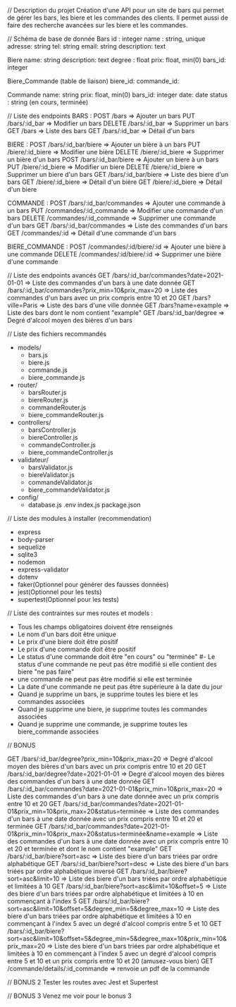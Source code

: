 // Description du projet 
Création d'une API pour un site de bars qui permet de gérer les bars, les biere et les commandes des clients.
Il permet aussi de faire des recherche avancées sur les biere et les commandes.

// Schéma de base de donnée
Bars
  id : integer
  name : string, unique
  adresse: string
  tel: string
  email: string
  description: text

Biere
  name: string
  description: text
  degree : float
  prix: float, min(0)
  bars_id: integer


Biere_Commande (table de liaison)
  biere_id:
  commande_id:

Commande 
name: string
prix: float, min(0)
bars_id: integer
date: date
status : string (en cours, terminée)

// Liste des endpoints
BARS : 
  POST /bars => Ajouter un bars
  PUT /bars/:id_bar => Modifier un bars
  DELETE /bars/:id_bar => Supprimer un bars
  GET /bars => Liste des bars
  GET /bars/:id_bar => Détail d'un bars

BIERE : 
  POST /bars/:id_bar/biere => Ajouter un bière à un bars
  PUT /biere/:id_biere => Modifier une bière
  DELETE /biere/:id_biere => Supprimer un bière d'un bars
  POST /bars/:id_bar/biere => Ajouter un biere à un bars
  PUT /biere/:id_biere => Modifier un biere
  DELETE /biere/:id_biere => Supprimer un biere d'un bars
  GET /bars/:id_bar/biere => Liste des biere d'un bars
  GET /biere/:id_biere => Détail d'un bière
  GET /biere/:id_biere => Détail d'un biere

COMMANDE :
  POST /bars/:id_bar/commandes => Ajouter une commande à un bars
  PUT /commandes/:id_commande => Modifier une commande d'un bars
  DELETE /commandes/:id_commande => Supprimer une commande d'un bars
  GET /bars/:id_bar/commandes => Liste des commandes d'un bars
  GET /commandes/:id => Détail d'une commande d'un bars

BIERE_COMMANDE :
  POST /commandes/:id/biere/:id => Ajouter une bière à une commande
  DELETE /commandes/:id/biere/:id => Supprimer une bière d'une commande
  
// Liste des endpoints avancés
  GET /bars/:id_bar/commandes?date=2021-01-01 => Liste des commandes d'un bars à une date donnée
  GET /bars/:id_bar/commandes?prix_min=10&prix_max=20 => Liste des commandes d'un bars avec un prix compris entre 10 et 20
  GET /bars?ville=Paris => Liste des bars d'une ville donnée
  GET /bars?name=example => Liste des bars dont le nom contient "example"
  GET /bars/:id_bar/degree => Degré d'alcool moyen des bières d'un bars

// Liste des fichiers recommandés
- models/
  - bars.js
  - biere.js
  - commande.js
  - biere_commande.js
- router/
  - barsRouter.js
  - biereRouter.js
  - commandeRouter.js
  - biere_commandeRouter.js
- controllers/
  - barsController.js
  - biereController.js
  - commandeController.js
  - biere_commandeController.js
- validateur/
  - barsValidator.js
  - biereValidator.js
  - commandeValidator.js
  - biere_commandeValidator.js
- config/
  - database.js
.env
index.js
package.json


// Liste des modules à installer (recommendation)
- express
- body-parser
- sequelize
- sqlite3
- nodemon
- express-validator
- dotenv
- faker(Optionnel pour générer des fausses données)
- jest(Optionnel pour les tests)
- supertest(Optionnel pour les tests)

// Liste des contraintes sur mes routes et models :
- Tous les champs obligatoires doivent être renseignés
- Le nom d'un bars doit être unique
- Le prix d'une biere doit être positif
- Le prix d'une commande doit être positif
- Le status d'une commande doit être "en cours" ou "terminée"
#- Le status d'une commande ne peut pas être modifié si elle contient des biere "ne pas faire"
- une commande ne peut pas être modifié si elle est terminée
- La date d'une commande ne peut pas être supérieure à la date du jour
- Quand je supprime un bars, je supprime toutes les biere et les commandes associées
- Quand je supprime une biere, je supprime toutes les commandes associées
- Quand je supprime une commande, je supprime toutes les biere_commande associées

// BONUS

GET /bars/:id_bar/degree?prix_min=10&prix_max=20 => Degré d'alcool moyen des bières d'un bars avec un prix compris entre 10 et 20
GET /bars/:id_bar/degree?date=2021-01-01 => Degré d'alcool moyen des bières des commandes d'un bars à une date donnée
GET /bars/:id_bar/commandes?date=2021-01-01&prix_min=10&prix_max=20 => Liste des commandes d'un bars à une date donnée avec un prix compris entre 10 et 20
GET /bars/:id_bar/commandes?date=2021-01-01&prix_min=10&prix_max=20&status=terminée => Liste des commandes d'un bars à une date donnée avec un prix compris entre 10 et 20 et terminée
GET /bars/:id_bar/commandes?date=2021-01-01&prix_min=10&prix_max=20&status=terminée&name=example => Liste des commandes d'un bars à une date donnée avec un prix compris entre 10 et 20 et terminée et dont le nom contient "example"
GET /bars/:id_bar/biere?sort=asc => Liste des biere d'un bars triées par ordre alphabétique
GET /bars/:id_bar/biere?sort=desc => Liste des biere d'un bars triées par ordre alphabétique inversé
GET /bars/:id_bar/biere?sort=asc&limit=10 => Liste des biere d'un bars triées par ordre alphabétique et limitées à 10
GET /bars/:id_bar/biere?sort=asc&limit=10&offset=5 => Liste des biere d'un bars triées par ordre alphabétique et limitées à 10 en commençant à l'index 5
GET /bars/:id_bar/biere?sort=asc&limit=10&offset=5&degree_min=5&degree_max=10 => Liste des biere d'un bars triées par ordre alphabétique et limitées à 10 en commençant à l'index 5 avec un degré d'alcool compris entre 5 et 10
GET /bars/:id_bar/biere?sort=asc&limit=10&offset=5&degree_min=5&degree_max=10&prix_min=10&prix_max=20 => Liste des biere d'un bars triées par ordre alphabétique et limitées à 10 en commençant à l'index 5 avec un degré d'alcool compris entre 5 et 10 et un prix compris entre 10 et 20 (amusez-vous bien)
GET /commande/details/:id_commande => renvoie un pdf de la commande

// BONUS 2
Tester les routes avec Jest et Supertest

// BONUS 3
Venez me voir pour le bonus 3